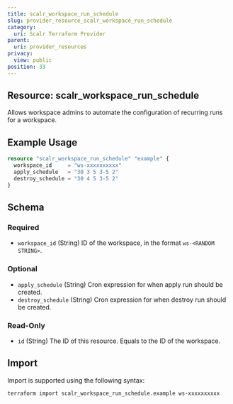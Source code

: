 ```yaml
---
title: scalr_workspace_run_schedule
slug: provider_resource_scalr_workspace_run_schedule
category:
  uri: Scalr Terraform Provider
parent:
  uri: provider_resources
privacy:
  view: public
position: 33
---
```

## Resource: scalr_workspace_run_schedule

Allows workspace admins to automate the configuration of recurring runs for a workspace.

## Example Usage

```terraform
resource "scalr_workspace_run_schedule" "example" {
  workspace_id     = "ws-xxxxxxxxxx"
  apply_schedule   = "30 3 5 3-5 2"
  destroy_schedule = "30 4 5 3-5 2"
}
```

<!-- schema generated by tfplugindocs -->
## Schema

### Required

- `workspace_id` (String) ID of the workspace, in the format `ws-<RANDOM STRING>`.

### Optional

- `apply_schedule` (String) Cron expression for when apply run should be created.
- `destroy_schedule` (String) Cron expression for when destroy run should be created.

### Read-Only

- `id` (String) The ID of this resource. Equals to the ID of the workspace.

## Import

Import is supported using the following syntax:

```shell
terraform import scalr_workspace_run_schedule.example ws-xxxxxxxxxx
```
